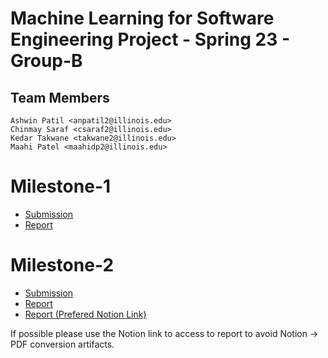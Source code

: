 # Machine Learning for Software Engineering Project - Spring 23 - Group-B

## Team Members
```
Ashwin Patil <anpatil2@illinois.edu>
Chinmay Saraf <csaraf2@illinois.edu>
Kedar Takwane <takwane2@illinois.edu>
Maahi Patel <maahidp2@illinois.edu>
```
# Milestone-1
 - [Submission](https://github.com/theashwin/ml4se/tree/main/milestone-1)
 - [Report](https://github.com/theashwin/ml4se/blob/main/milestone-1/milestone_1.pdf)

# Milestone-2
- [Submission](https://github.com/theashwin/ml4se/tree/main/milestone-2)
- [Report](https://github.com/theashwin/ml4se/blob/main/milestone-1/milestone_2.pdf)
- [Report (Prefered Notion Link)](https://twistedfate.notion.site/twistedfate/Milestone-2-ML4SE-Group-B-26762fd5356c4623aa29310169cbe1ab)

If possible please use the Notion link to access to report to avoid Notion -> PDF conversion artifacts.

